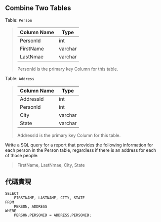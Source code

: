 ## Combine Two Tables

Table: ``Person``

> | Column Name | Type |
> | ---- | ---- |
> | PersonId | int |
> | FirstName | varchar |
> | LastNmae | varchar |
> PersonId is the primary key Column for this table.

Table: ``Address``

> | Column Name | Type |
> | ---- | ---- |
> | AddressId | int |
> | PersonId | int |
> | City | varchar |
> | State | varchar |
> AddressId is the primary key Column for this table.

Write a SQL query for a report that provides the following information for each person in the Person table, regardless if there is an address for each of those people:

> FirstName, LastNmae, City, State

## 代碼實現

```
SELECT 
    FIRSTNAME, LASTNAME, CITY, STATE 
FROM 
    PERSON, ADDRESS 
WHERE 
    PERSON.PERSONID = ADDRESS.PERSONID;
    
```
